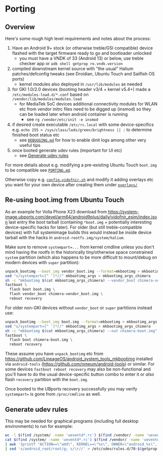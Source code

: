 # Porting

## Overview
Here's some rough high level requirements and notes about the process:
1. Have an Android 9+ stock (or otherwise treble/GSI compatible) device flashed with the target
   firmware ready to go and bootloader unlocked
   - you must have a VNDK of 33 (Android 13) or below, use treble checker app or
     `adb shell getprop ro.vndk.version`
2. compiled downstream kernel source with "the usual" Halium patches/defconfig tweaks (see Droidian,
   Ubuntu Touch and Sailfish OS ports)
   - kernel modules also deployed in `/usr/lib/modules` as needed
3. for GKI 1.0/2.0 devices (bootimg header v3/4 + kernel v5.4+) made a `/etc/modules-load.d/*.conf`
   based on `/vendor/lib/modules/modules.load`
   - for MediaTek SoC devices additional connectivity modules for WLAN etc from vendor initrc files
     need to be digged up (insmod) so they can be loaded later when android container is running
     - see `rg /vendor/etc/init -e insmod`
4. if desired create executable `/etc/rc.local` with some device-specifics e.g.
   `echo 255 > /sys/class/leds/green/brightness || :` to determine finished boot status etc
   - see [`DEBUGGING.md`](DEBUGGING.md) for how to enable dinit logs among other very useful tips
5. once booted generate udev rules (important for UI etc)
   - see [Generate udev rules](PORTING.md#generate-udev-rules)

For more details about e.g. modifying a pre-existing Ubuntu Touch `boot.img` to be compatible see
[`PORTING.md`](PORTING.md).

Otherwise copy e.g. [`config.vidofnir.sh`](config.vidofnir.sh) and modify it adding overlays etc you
want for your own device after creating them under [`overlays/`](overlays/)


## Re-using boot.img from Ubuntu Touch
As an example for Volla Phone X23 download from https://system-image.ubports.com/devel/arm64/android9plus/daily/vidofnir_esim/index.json
last entry the boot tarball (containing `*boot.img` + potentially interesting device-specific hacks
for later). For older (but still treble-compatible devices) with full systemimage builds this would
instead be inside device tarball with the hacks in `android-rootfs.img/system/halium`.

Make sure to remove `systempart=...` from kernel cmdline unless you don't mind having the rootfs in
the historically tiny/otherwise space constrained `system` partition (which also happens to be more
difficult to mount/debug on modern devices with `super` partition):
```sh
unpack_bootimg --boot_img vendor_boot.img --format=mkbootimg > mkbootimg_args
sed "s/systempart=[^ ']*//" mkbootimg_args > mkbootimg_args_chimera
sh -c "mkbootimg $(cat mkbootimg_args_chimera) --vendor_boot chimera-vendor_boot.img" && rm -r out mkbootimg_args*
fastboot \
  flash boot boot.img \
  flash vendor_boot chimera-vendor_boot.img \
  reboot recovery
```
For older non-GKI devices without `vendor_boot` or `super` partitions instead use:
```sh
unpack_bootimg --boot_img boot.img --format=mkbootimg > mkbootimg_args
sed "s/systempart=[^ ']*//" mkbootimg_args > mkbootimg_args_chimera
sh -c "mkbootimg $(cat mkbootimg_args_chimera) --out chimera-boot.img" && rm -r out mkbootimg_args*
fastboot \
  flash boot chimera-boot.img \
  reboot recovery
```
These assume you have `unpack_bootimg` etc from https://github.com/LineageOS/android_system_tools_mkbootimg
installed via `android-tools` (https://github.com/nmeum/android-tools) or similar. For some devices
`fastboot reboot recovery` may also be non-functional and you'll have to do the usual device-specific
button combo to enter it or *also* flash `recovery` partition with the `boot.img`.

Once booted to the UBports recovery successfully you may verify `systempart=` is gone from
`/proc/cmdline` as well.


## Generate udev rules
This may be needed for graphical programs (including full desktop environments) to run for example:
```sh
wc -l $(find /system/ -name 'ueventd*.rc') $(find /vendor/ -name 'ueventd*.rc')
cat $(find /system/ -name 'ueventd*.rc') $(find /vendor/ -name 'ueventd*.rc') | grep '^/dev' | sed 's:^/dev/::' \
| awk '{printf "ACTION==\"add\", KERNEL==\"%s\", OWNER=\"android_%s\", GROUP=\"android_%s\", MODE=\"%s\"\n",$1,$3,$4,$2}' \
| sed 's/android_root/root/g; s/\r//' > /etc/udev/rules.d/70-$(getprop ro.product.vendor.device).rules
```
